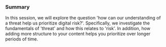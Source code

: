 ### Summary

In this session, we will explore the question 'how can our understanding of a threat help us prioritize digital risk?'. Specifically, we investigate the fundamentals of 'threat' and how this relates to 'risk'. In addition, how adding more structure to your content helps you prioritize over longer periods of time.
